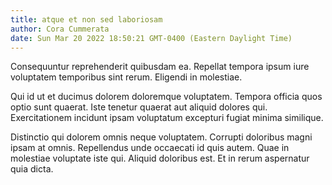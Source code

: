 ```yaml
---
title: atque et non sed laboriosam
author: Cora Cummerata
date: Sun Mar 20 2022 18:50:21 GMT-0400 (Eastern Daylight Time)
---
```

Consequuntur reprehenderit quibusdam ea. Repellat tempora ipsum iure voluptatem temporibus sint rerum. Eligendi in molestiae.

 Qui id ut et ducimus dolorem doloremque voluptatem. Tempora officia quos optio sunt quaerat. Iste tenetur quaerat aut aliquid dolores qui. Exercitationem incidunt ipsam voluptatum excepturi fugiat minima similique.

 Distinctio qui dolorem omnis neque voluptatem. Corrupti doloribus magni ipsam at omnis. Repellendus unde occaecati id quis autem. Quae in molestiae voluptate iste qui. Aliquid doloribus est. Et in rerum aspernatur quia dicta.